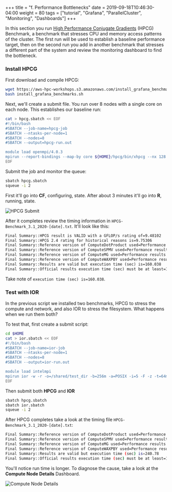 +++
title = "f. Performance Bottlenecks"
date = 2019-09-18T10:46:30-04:00
weight = 80
tags = ["tutorial", "Grafana", "ParallelCluster", "Monitoring", "Dashboards"]
+++

In this section you run [High Performance Conjugate Gradients](https://www.hpcg-benchmark.org/) (HPCG) Benchmark, a benchmark that stresses CPU and memory access patterns of the cluster. The first run will be used to establish a baseline performance target, then on the second run you add in another benchmark that stresses a different part of the system and review the monitoring dashboard to find the bottleneck.

### Install HPCG

First download and compile HPCG:

```bash
wget https://aws-hpc-workshops.s3.amazonaws.com/install_grafana_benchmarks.sh
bash install_grafana_benchmarks.sh
```

Next, we'll create a submit file. You run over 8 nodes with a single core on each node. This establishes our baseline run:

```bash
cat > hpcg.sbatch << EOF
#!/bin/bash
#SBATCH --job-name=hpcg-job
#SBATCH --ntasks-per-node=1
#SBATCH --nodes=8
#SBATCH --output=hpcg-run.out

module load openmpi/4.0.3
mpirun --report-bindings --map-by core ${HOME}/hpcg/bin/xhpcg --nx 128 --ny 128 --nz 128 --rt 200
EOF
```

Submit the job and monitor the queue:

```bash
sbatch hpcg.sbatch
squeue -i 2
```

First it'll go into **CF**, configuring, state. After about 3 minutes it'll go into **R**, running, state.

![HPCG Submit](/images/monitoring/hpcg.png)

After it completes review the timing information in `HPCG-Benchmark_3.1_2020-[date].txt`. It'll look like this:

```txt
Final Summary::HPCG result is VALID with a GFLOP/s rating of=9.48102
Final Summary::HPCG 2.4 rating for historical reasons is=9.75306
Final Summary::Reference version of ComputeDotProduct used=Performance results are most likely suboptimal
Final Summary::Reference version of ComputeSPMV used=Performance results are most likely suboptimal
Final Summary::Reference version of ComputeMG used=Performance results are most likely suboptimal
Final Summary::Reference version of ComputeWAXPBY used=Performance results are most likely suboptimal
Final Summary::Results are valid but execution time (sec) is=160.038
Final Summary::Official results execution time (sec) must be at least=1800
```

Take note of `execution time (sec) is=160.038`.

### Test with IOR

In the previous script we installed two benchmarks, HPCG to stress the compute and network, and also IOR to stress the filesystem. What happens when we run them both?

To test that, first create a submit script:

```bash
cd $HOME
cat > ior.sbatch << EOF
#!/bin/bash
#SBATCH --job-name=ior-job
#SBATCH --ntasks-per-node=1
#SBATCH --nodes=8
#SBATCH --output=ior-run.out

module load intelmpi
mpirun ior -w -r -o=/shared/test_dir -b=256m -a=POSIX -i=5 -F -z -t=64m -C
EOF
```

Then submit both **HPCG** and **IOR**

```bash
sbatch hpcg.sbatch
sbatch ior.sbatch
squeue -i 2
```

After HPCG completes take a look at the timing file `HPCG-Benchmark_3.1_2020-[date].txt`:

```bash
Final Summary::Reference version of ComputeDotProduct used=Performance results are most likely suboptimal
Final Summary::Reference version of ComputeSPMV used=Performance results are most likely suboptimal
Final Summary::Reference version of ComputeMG used=Performance results are most likely suboptimal
Final Summary::Reference version of ComputeWAXPBY used=Performance results are most likely suboptimal
Final Summary::Results are valid but execution time (sec) is=240.78
Final Summary::Official results execution time (sec) must be at least=1800
```

You'll notice run time is longer. To diagnose the cause, take a look at the **Compute Node Details** Dashboard. 

![Compute Node Details](/images/monitoring/hpcg-load.png)